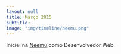 ```yaml
---
layout: null
title: Março 2015
subtitle:
image: "img/timeline/neemu.png"
---
```

Iniciei na <a href="http://neemu.com" target="_blank">Neemu</a> como Desenvolvedor Web.
